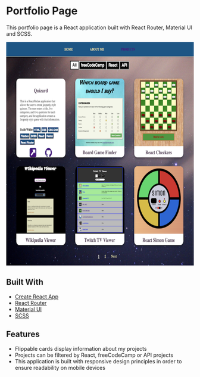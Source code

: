 # Portfolio Page

This portfolio page is a React application built with React Router, Material UI and SCSS.  

<img src='screenshot1.png' width='600px' height='600px'/>

## Built With

* [Create React App](https://github.com/facebookincubator/create-react-app)
* [React Router](https://reacttraining.com/react-router/core/guides/philosophy)
* [Material UI](https://material-ui.com/)
* [SCSS](https://sass-lang.com/)

## Features

* Flippable cards display information about my projects
* Projects can be filtered by React, freeCodeCamp or API projects
* This application is built with responsive design principles in order to ensure readability on mobile devices
